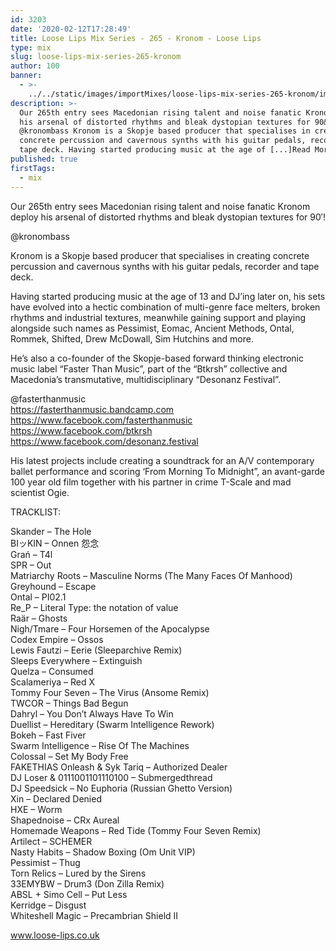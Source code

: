 ```yaml
---
id: 3203
date: '2020-02-12T17:28:49'
title: Loose Lips Mix Series - 265 - Kronom - Loose Lips
type: mix
slug: loose-lips-mix-series-265-kronom
author: 100
banner:
  - >-
    ../../static/images/importMixes/loose-lips-mix-series-265-kronom/image3203.jpeg
description: >-
  Our 265th entry sees Macedonian rising talent and noise fanatic Kronom deploy
  his arsenal of distorted rhythms and bleak dystopian textures for 90&#8242;!
  @kronombass Kronom is a Skopje based producer that specialises in creating
  concrete percussion and cavernous synths with his guitar pedals, recorder and
  tape deck. Having started producing music at the age of [...]Read More...
published: true
firstTags:
  - mix
---
```

Our 265th entry sees Macedonian rising talent and noise fanatic Kronom deploy his arsenal of distorted rhythms and bleak dystopian textures for 90′!

@kronombass

Kronom is a Skopje based producer that specialises in creating concrete percussion and cavernous synths with his guitar pedals, recorder and tape deck.

Having started producing music at the age of 13 and DJ’ing later on, his sets have evolved into a hectic combination of multi-genre face melters, broken rhythms and industrial textures, meanwhile gaining support and playing alongside such names as Pessimist, Eomac, Ancient Methods, Ontal, Rommek, Shifted, Drew McDowall, Sim Hutchins and more.

He’s also a co-founder of the Skopje-based forward thinking electronic music label “Faster Than Music”, part of the “Btkrsh” collective and Macedonia’s transmutative, multidisciplinary “Desonanz Festival”.

@fasterthanmusic  
https://fasterthanmusic.bandcamp.com  
https://www.facebook.com/fasterthanmusic  
https://www.facebook.com/btkrsh  
https://www.facebook.com/desonanz.festival

His latest projects include creating a soundtrack for an A/V contemporary ballet performance and scoring ‘From Morning To Midnight”, an avant-garde 100 year old film together with his partner in crime T-Scale and mad scientist Ogie.

TRACKLIST:

Skander – The Hole  
BIッKIN – Onnen 怨念  
Grań – T4l  
SPR – Out  
Matriarchy Roots – Masculine Norms (The Many Faces Of Manhood)  
Greyhound – Escape  
Ontal – PI02.1  
Re\_P – Literal Type: the notation of value  
Raär – Ghosts  
Nigh/Tmare – Four Horsemen of the Apocalypse  
Codex Empire – Ossos  
Lewis Fautzi – Eerie (Sleeparchive Remix)  
Sleeps Everywhere – Extinguish  
Quelza – Consumed  
Scalameriya – Red X  
Tommy Four Seven – The Virus (Ansome Remix)  
TWCOR – Things Bad Begun  
Dahryl – You Don’t Always Have To Win  
Duellist – Hereditary (Swarm Intelligence Rework)  
Bokeh – Fast Fiver  
Swarm Intelligence – Rise Of The Machines  
Colossal – Set My Body Free  
FAKETHIAS Onleash & Syk Tariq – Authorized Dealer  
DJ Loser & 0111001101110100 – Submergedthread  
DJ Speedsick – No Euphoria (Russian Ghetto Version)  
Xin – Declared Denied  
HXE – Worm  
Shapednoise – CRx Aureal  
Homemade Weapons – Red Tide (Tommy Four Seven Remix)  
Artilect – SCHEMER  
Nasty Habits – Shadow Boxing (Om Unit VIP)  
Pessimist – Thug  
Torn Relics – Lured by the Sirens  
33EMYBW – Drum3 (Don Zilla Remix)  
ABSL + Simo Cell – Put Less  
Kerridge – Disgust  
Whiteshell Magic – Precambrian Shield II

www.loose-lips.co.uk
